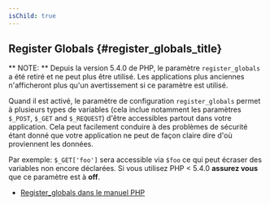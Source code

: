 ```yaml
---
isChild: true
---
```


## Register Globals {#register_globals_title}

** NOTE: ** Depuis la version 5.4.0 de PHP, le paramètre `register_globals` a été retiré et ne peut plus être utilisé. 
Les applications plus anciennes n'afficheront plus qu'un avertissement si ce paramètre est utilisé.

Quand il est activé, le paramètre de configuration `register_globals` permet à plusieurs types de variables (cela inclue 
notamment les paramètres `$_POST`, `$_GET` and `$_REQUEST`) d'être accessibles partout dans votre application. Cela 
peut facilement conduire à des problèmes de sécurité étant donné que votre application ne peut de façon claire dire 
d'où proviennent les données.

Par exemple: `$_GET['foo']` sera accessible via `$foo` ce qui peut écraser des variables non encore déclarées. Si vous 
utilisez PHP < 5.4.0 __assurez vous__ que ce paramètre est à __off__.

* [Register_globals dans le manuel PHP](http://www.php.net/manual/fr/security.globals.php)
